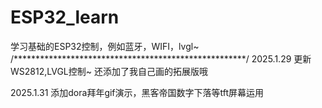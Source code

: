 # ESP32_learn
学习基础的ESP32控制，例如蓝牙，WIFI，lvgl~
/*****************************************************/
2025.1.29
更新WS2812,LVGL控制~
还添加了我自己画的拓展版哦

2025.1.31
添加dora拜年gif演示，黑客帝国数字下落等tft屏幕运用
